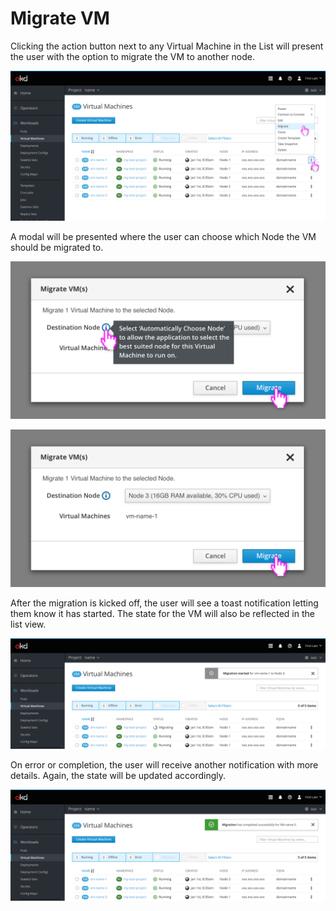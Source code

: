 # Migrate VM

Clicking the action button next to any Virtual Machine in the List will present the user with the option to migrate the VM to another node.

![Selecting a VM](img/1-0-list.png)

A modal will be presented where the user can choose which Node the VM should be migrated to. 

![Modal view](img/1-1-modal-info.png)

![Modal migrate](img/1-2-modal-migrate.png)

After the migration is kicked off, the user will see a toast notification letting them know it has started. The state for the VM will also be reflected in the list view.

![Toast migration started](img/1-3-list-notification-started.png)

On error or completion, the user will receive another notification with more details. Again, the state will be updated accordingly.

![Toast migration complete](img/1-4-list-notification-completed.png)